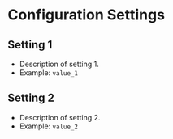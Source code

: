 # Configuration Settings

## Setting 1
- Description of setting 1.
- Example: `value_1`

## Setting 2
- Description of setting 2.
- Example: `value_2`
